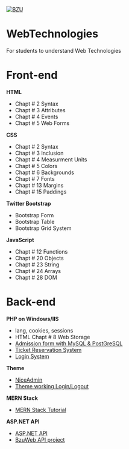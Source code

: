 [![BZU](https://bzu.edu.pk/images/logo1.png)](https://www.bzu.edu.pk)

# WebTechnologies
 For students to understand Web Technologies

# Front-end

**HTML**
- Chapt # 2 Syntax
- Chapt # 3 Attributes
- Chapt # 4 Events
- Chapt # 5 Web Forms

**CSS**
- Chapt # 2 Syntax
- Chapt # 3 Inclusion
- Chapt # 4 Measurment Units
- Chapt # 5 Colors
- Chapt # 6 Backgrounds
- Chapt # 7 Fonts
- Chapt # 13 Margins
- Chapt # 15 Paddings 

**Twitter Bootstrap**
- Bootstrap Form 
- Bootstrap Table
- Bootstrap Grid System

**JavaScript**
- Chapt # 12 Functions
- Chapt # 20 Objects
- Chapt # 23 String
- Chapt # 24 Arrays
- Chapt # 28 DOM

# Back-end
**PHP on Windows/IIS**
- lang, cookies, sessions
- HTML Chapt # 8 Web Storage
- [Admission form with MySQL & PostGreSQL](https://github.com/qadir0108/WebTechnologies/tree/main/server/php/admission)
- [Ticket Reservation System](https://github.com/qadir0108/WebTechnologies/tree/main/server/php/trs)
- [Login System](https://github.com/qadir0108/WebTechnologies/tree/main/server/php/login)

**Theme**
- [NiceAdmin](https://bootstrapmade.com/nice-admin-bootstrap-admin-html-template/)
- [Theme working Login/Logout](https://github.com/qadir0108/WebTechnologies/tree/main/server/php/trs2)

**MERN Stack**
- [MERN Stack Tutorial](https://codingthesmartway.com/the-mern-stack-tutorial-building-a-react-crud-application-from-start-to-finish-part-1/)

**ASP.NET API**
- [ASP.NET API](https://learn.microsoft.com/en-us/aspnet/core/tutorials/first-web-api?view=aspnetcore-8.0&tabs=visual-studio)
- [BzuWeb API project](https://github.com/qadir0108/WebTechnologies/tree/main/server/aspnet)